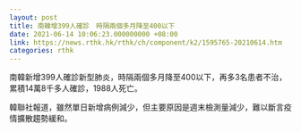 ```yaml
---
layout: post
title: 南韓增399人確診　時隔兩個多月降至400以下
date: 2021-06-14 10:06:23.000000000 +08:00
link: https://news.rthk.hk/rthk/ch/component/k2/1595765-20210614.htm
categories: rthk
---
```


南韓新增399人確診新型肺炎，時隔兩個多月降至400以下，再多3名患者不治，累積14萬8千多人確診，1988人死亡。

韓聯社報道，雖然單日新增病例減少，但主要原因是週末檢測量減少，難以斷言疫情擴散趨勢緩和。
